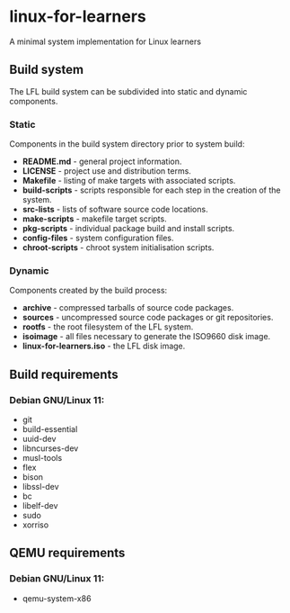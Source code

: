 # linux-for-learners

A minimal system implementation for Linux learners

## Build system

The LFL build system can be subdivided into static and dynamic components.

### Static

Components in the build system directory prior to system build:

- **README.md** - general project information.
- **LICENSE** - project use and distribution terms.
- **Makefile** - listing of make targets with associated scripts.
- **build-scripts** - scripts responsible for each step in the creation of the system.
- **src-lists** - lists of software source code locations.
- **make-scripts** - makefile target scripts.
- **pkg-scripts** - individual package build and install scripts.
- **config-files** - system configuration files.
- **chroot-scripts** - chroot system initialisation scripts.

### Dynamic

Components created by the build process:

- **archive** - compressed tarballs of source code packages.
- **sources** - uncompressed source code packages or git repositories.
- **rootfs** - the root filesystem of the LFL system.
- **isoimage** - all files necessary to generate the ISO9660 disk image.
- **linux-for-learners.iso** - the LFL disk image.

## Build requirements

### Debian GNU/Linux 11:

- git
- build-essential
- uuid-dev
- libncurses-dev
- musl-tools
- flex
- bison
- libssl-dev
- bc
- libelf-dev
- sudo
- xorriso

## QEMU requirements

### Debian GNU/Linux 11:

- qemu-system-x86


